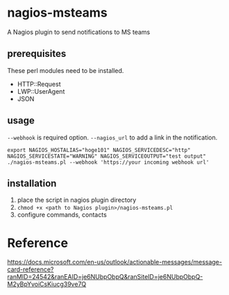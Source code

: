 # nagios-msteams
A Nagios plugin to send notifications to MS teams

## prerequisites

These perl modules need to be installed.

 - HTTP::Request
 - LWP::UserAgent
 - JSON

## usage

`--webhook` is required option. 
`--nagios_url` to add a link in the notification.

```
export NAGIOS_HOSTALIAS="hoge101" NAGIOS_SERVICEDESC="http" NAGIOS_SERVICESTATE="WARNING" NAGIOS_SERVICEOUTPUT="test output"
./nagios-msteams.pl --webhook 'https://your incoming webhook url'
```

## installation

1. place the script in nagios plugin directory
2. `chmod +x <path to Nagios plugin>/nagios-msteams.pl`
3. configure commands, contacts


# Reference

https://docs.microsoft.com/en-us/outlook/actionable-messages/message-card-reference?ranMID=24542&ranEAID=je6NUbpObpQ&ranSiteID=je6NUbpObpQ-M2yBpYvoiCsKiucg39ve7Q